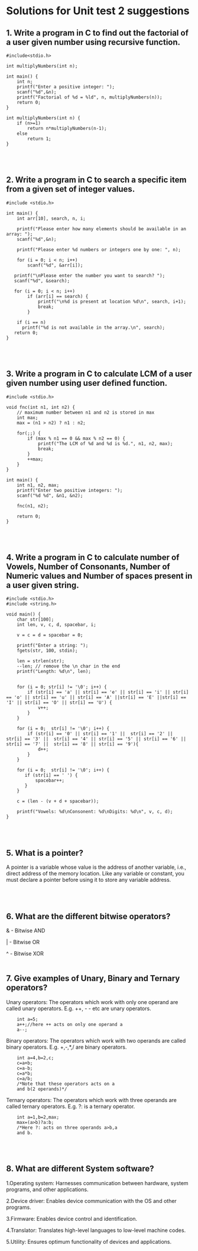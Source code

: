 # Solutions for Unit test 2 suggestions 


## 1. Write a program in C to find out the factorial of a user given number using recursive function.

```
#include<stdio.h>

int multiplyNumbers(int n);

int main() {
    int n;
    printf("Enter a positive integer: ");
    scanf("%d",&n);
    printf("Factorial of %d = %ld", n, multiplyNumbers(n));
    return 0;
}

int multiplyNumbers(int n) {
    if (n>=1)
        return n*multiplyNumbers(n-1);
    else
        return 1;
}

```
<br><br>
## 2. Write a program in C to search a specific item from a given set of integer values.

```
#include <stdio.h>

int main() {
    int arr[10], search, n, i;

    printf("Please enter how many elements should be available in an array: ");
    scanf("%d",&n);

    printf("Please enter %d numbers or integers one by one: ", n);

    for (i = 0; i < n; i++)
        scanf("%d", &arr[i]);

   printf("\nPlease enter the number you want to search? ");
   scanf("%d", &search);

   for (i = 0; i < n; i++)
        if (arr[i] == search) {
            printf("\n%d is present at location %d\n", search, i+1);
            break;
        }

    if (i == n)
      printf("%d is not available in the array.\n", search);
   return 0;
}
```
<br><br>
## 3. Write a program in C to calculate LCM of a user given number using user defined function.

```
#include <stdio.h>

void fnc(int n1, int n2) {
    // maximum number between n1 and n2 is stored in max
    int max;
    max = (n1 > n2) ? n1 : n2;

    for(;;) {
        if (max % n1 == 0 && max % n2 == 0) {
            printf("The LCM of %d and %d is %d.", n1, n2, max);
            break;
        }
        ++max;
    }
}

int main() {
    int n1, n2, max;
    printf("Enter two positive integers: ");
    scanf("%d %d", &n1, &n2);

    fnc(n1, n2);

    return 0;
}
```
<br><br>
## 4. Write a program in C to calculate number of Vowels, Number of Consonants, Number of Numeric values and Number of spaces present in a user given string.

```
#include <stdio.h>
#include <string.h>

void main() {
    char str[100];
    int len, v, c, d, spacebar, i;
    
    v = c = d = spacebar = 0;
    
    printf("Enter a string: ");
    fgets(str, 100, stdin);
    
    len = strlen(str);
    --len; // remove the \n char in the end
    printf("Length: %d\n", len);


    for (i = 0; str[i] != '\0'; i++) { 
        if (str[i] == 'a' || str[i] == 'e' || str[i] == 'i' || str[i] == 'o' || str[i] == 'u' || str[i] == 'A' ||str[i] == 'E' ||str[i] == 'I' || str[i] == 'O' || str[i] == 'U') {
            v++;
        }
    }

    for (i = 0;  str[i] != '\0'; i++) {
        if (str[i] == '0' || str[i] == '1' ||  str[i] == '2' ||  str[i] == '3' ||  str[i] == '4' || str[i] == '5' || str[i] == '6' ||  str[i] == '7' ||  str[i] == '8' || str[i] == '9'){
            d++;
        }
    }

    for (i = 0;  str[i] != '\0'; i++) {
       if (str[i] == ' ') {
           spacebar++;
       }
    }
    
    c = (len - (v + d + spacebar));

    printf("Vowels: %d\nConsonent: %d\nDigits: %d\n", v, c, d);
}
```
<br><br>
## 5. What is a pointer?

A pointer is a variable whose value is the address of another variable, i.e., direct address of the memory location. Like any variable or constant, you must declare a pointer before using it to store any variable address.

<br><br>
## 6. What are the different bitwise operators?

& - Bitwise AND
		
| - Bitwise OR
		
^ - Bitwise XOR
<br><br>
## 7. Give examples of Unary, Binary and Ternary operators?

Unary operators: The operators which work with only one operand are called unary operators. E.g. ++, - - etc are unary operators.

```
    int a=5; 
    a++;//here ++ acts on only one operand a 
    a--; 
```

Binary operators: The operators which work with two operands are called binary operators. E.g. +,-,*,/ are binary operators.

```
    int a=4,b=2,c; 
    c=a+b; 
    c=a-b; 
    c=a*b; 
    c=a/b; 
    /*Note that these operators acts on a  
    and b(2 operands)*/ 
```

Ternary operators: The operators which work with three operands are called ternary operators. E.g. ?: is a ternary operator.

```
    int a=1,b=2,max; 
    max=(a>b)?a:b; 
    /*Here ?: acts on three operands a>b,a  
    and b.  
```
<br><br>
## 8. What are different System software?

1.Operating system: Harnesses communication between hardware, system programs, and other applications.

2.Device driver: Enables device communication with the OS and other programs.

3.Firmware: Enables device control and identification.

4.Translator: Translates high-level languages to low-level machine codes.

5.Utility: Ensures optimum functionality of devices and applications.
